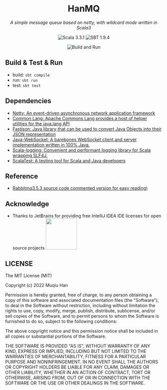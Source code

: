 <div align="center">

# HanMQ

*A simple message queue based on netty, with wildcard mode written in Scala3*

![Scala 3.3.1](https://img.shields.io/badge/Scala3.3.0-%23DC322F)
![SBT 1.9.4](https://img.shields.io/badge/SBT1.9.2-%23380D09)

![Build and Run](https://github.com/muqiuhan/HanMQ/actions/workflows/BuildAndTest.yaml/badge.svg)

</div>

## Build & Test & Run

- build: `sbt compile`
- run: `sbt run`
- test: `sbt test`

## Dependencies
- [Netty: An event-driven asynchronous network application framework](https://github.com/netty/netty)
- [Common Lang: Apache Commons Lang provides a host of helper utilities for the java.lang API](https://commons.apache.org/proper/commons-lang/)
- [Fastjson:  Java library that can be used to convert Java Objects into their JSON representation](https://github.com/alibaba/fastjson)
- [Java-WebSocket: A barebones WebSocket client and server implementation written in 100% Java.](https://github.com/TooTallNate/Java-WebSocket)
- [Scala-logging: Convenient and performant logging library for Scala wrapping SLF4J.](https://github.com/lightbend-labs/scala-logging)
- [ScalaTest: A testing tool for Scala and Java developers](https://github.com/scalatest/scalatest)

## Reference
- [Rabbitmq3.5.3 source code commented version for easy reading)](https://github.com/sky-big/RabbitMQ)

## Acknowledge
- Thanks to JetBrains for providing free IntelliJ IDEA IDE licenses for open source projects
  <img src="https://resources.jetbrains.com/storage/products/company/brand/logos/jb_beam.svg" height="100px">

## LICENSE
The MIT License (MIT)

Copyright (c) 2022 Muqiu Han

Permission is hereby granted, free of charge, to any person obtaining a copy
of this software and associated documentation files (the "Software"), to deal
in the Software without restriction, including without limitation the rights
to use, copy, modify, merge, publish, distribute, sublicense, and/or sell
copies of the Software, and to permit persons to whom the Software is
furnished to do so, subject to the following conditions:

The above copyright notice and this permission notice shall be included in all
copies or substantial portions of the Software.

THE SOFTWARE IS PROVIDED "AS IS", WITHOUT WARRANTY OF ANY KIND, EXPRESS OR
IMPLIED, INCLUDING BUT NOT LIMITED TO THE WARRANTIES OF MERCHANTABILITY,
FITNESS FOR A PARTICULAR PURPOSE AND NONINFRINGEMENT. IN NO EVENT SHALL THE
AUTHORS OR COPYRIGHT HOLDERS BE LIABLE FOR ANY CLAIM, DAMAGES OR OTHER
LIABILITY, WHETHER IN AN ACTION OF CONTRACT, TORT OR OTHERWISE, ARISING FROM,
OUT OF OR IN CONNECTION WITH THE SOFTWARE OR THE USE OR OTHER DEALINGS IN THE
SOFTWARE.
